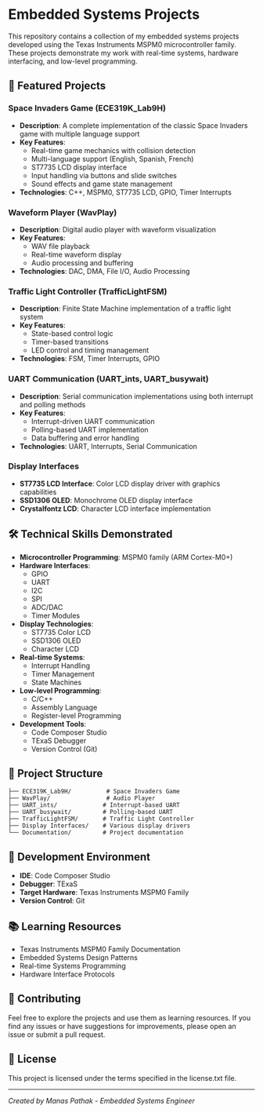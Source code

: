 # Embedded Systems Projects

This repository contains a collection of my embedded systems projects developed using the Texas Instruments MSPM0 microcontroller family. These projects demonstrate my work with real-time systems, hardware interfacing, and low-level programming.

## 🚀 Featured Projects

### Space Invaders Game (ECE319K_Lab9H)
- **Description**: A complete implementation of the classic Space Invaders game with multiple language support
- **Key Features**:
  - Real-time game mechanics with collision detection
  - Multi-language support (English, Spanish, French)
  - ST7735 LCD display interface
  - Input handling via buttons and slide switches
  - Sound effects and game state management
- **Technologies**: C++, MSPM0, ST7735 LCD, GPIO, Timer Interrupts

### Waveform Player (WavPlay)
- **Description**: Digital audio player with waveform visualization
- **Key Features**:
  - WAV file playback
  - Real-time waveform display
  - Audio processing and buffering
- **Technologies**: DAC, DMA, File I/O, Audio Processing

### Traffic Light Controller (TrafficLightFSM)
- **Description**: Finite State Machine implementation of a traffic light system
- **Key Features**:
  - State-based control logic
  - Timer-based transitions
  - LED control and timing management
- **Technologies**: FSM, Timer Interrupts, GPIO

### UART Communication (UART_ints, UART_busywait)
- **Description**: Serial communication implementations using both interrupt and polling methods
- **Key Features**:
  - Interrupt-driven UART communication
  - Polling-based UART implementation
  - Data buffering and error handling
- **Technologies**: UART, Interrupts, Serial Communication

### Display Interfaces
- **ST7735 LCD Interface**: Color LCD display driver with graphics capabilities
- **SSD1306 OLED**: Monochrome OLED display interface
- **Crystalfontz LCD**: Character LCD interface implementation

## 🛠️ Technical Skills Demonstrated

- **Microcontroller Programming**: MSPM0 family (ARM Cortex-M0+)
- **Hardware Interfaces**:
  - GPIO
  - UART
  - I2C
  - SPI
  - ADC/DAC
  - Timer Modules
- **Display Technologies**:
  - ST7735 Color LCD
  - SSD1306 OLED
  - Character LCD
- **Real-time Systems**:
  - Interrupt Handling
  - Timer Management
  - State Machines
- **Low-level Programming**:
  - C/C++
  - Assembly Language
  - Register-level Programming
- **Development Tools**:
  - Code Composer Studio
  - TExaS Debugger
  - Version Control (Git)

## 📁 Project Structure

```
├── ECE319K_Lab9H/          # Space Invaders Game
├── WavPlay/                # Audio Player
├── UART_ints/             # Interrupt-based UART
├── UART_busywait/         # Polling-based UART
├── TrafficLightFSM/       # Traffic Light Controller
├── Display Interfaces/    # Various display drivers
└── Documentation/         # Project documentation
```

## 🔧 Development Environment

- **IDE**: Code Composer Studio
- **Debugger**: TExaS
- **Target Hardware**: Texas Instruments MSPM0 Family
- **Version Control**: Git

## 📚 Learning Resources

- Texas Instruments MSPM0 Family Documentation
- Embedded Systems Design Patterns
- Real-time Systems Programming
- Hardware Interface Protocols

## 🤝 Contributing

Feel free to explore the projects and use them as learning resources. If you find any issues or have suggestions for improvements, please open an issue or submit a pull request.

## 📄 License

This project is licensed under the terms specified in the license.txt file.

---

*Created by Manas Pathak - Embedded Systems Engineer* 